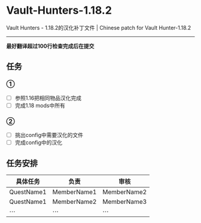# Vault-Hunters-1.18.2
Vault Hunters - 1.18.2的汉化补丁文件 | Chinese patch for Vault Hunter-1.18.2  
***
**最好翻译超过100行检查完成后在提交**  

## 任务  
### ①  
- [ ] 参照1.16把相同物品汉化完成  
- [ ] 完成1.18 mods中所有  
### ②  
- [ ] 挑出config中需要汉化的文件 
- [ ] 完成config中的汉化 
## 任务安排  
| 具体任务    | 负责        | 审核        |
| -------    | ----        | ----        |
| QuestName1 | MemberName1 | MemberName2 |
| QuestName1 | MemberName2 | MemberName3 |
| $\cdots$   | $\cdots$    | $\cdots$    |